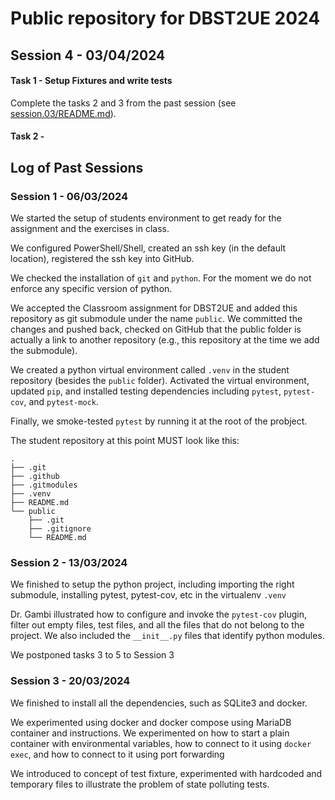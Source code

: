 # Public repository for DBST2UE 2024

## Session 4 - 03/04/2024

#### Task 1 - Setup Fixtures and write tests

Complete the tasks 2 and 3 from the past session (see [session.03/README.md](session.03/README.md)).

#### Task 2 - 

## Log of Past Sessions

### Session 1 - 06/03/2024

We started the setup of students environment to get ready for the assignment and the exercises in class.

We configured PowerShell/Shell, created an ssh key (in the default location), registered the ssh key into GitHub. 

We checked the installation of `git` and `python`. For the moment we do not enforce any specific version of python.

We accepted the Classroom assignment for DBST2UE and added this repository as git submodule under the name `public`. We committed the changes and pushed back, checked on GitHub that the public folder is actually a link to another repository (e.g., this repository at the time we add the submodule).

We created a python virtual environment called `.venv` in the student repository (besides the `public` folder). Activated the virtual environment, updated `pip`, and installed testing dependencies including `pytest`, `pytest-cov`, and `pytest-mock`. 

Finally, we smoke-tested `pytest` by running it at the root of the probject.

The student repository at this point MUST look like this:

```
.
├── .git
├── .github
├── .gitmodules
├── .venv
├── README.md
└── public
    ├── .git
    ├── .gitignore
    └── README.md
```



### Session 2 - 13/03/2024

We finished to setup the python project, including importing the right submodule, installing pytest, pytest-cov, etc in the virtualenv `.venv`

Dr. Gambi illustrated how to configure and invoke the `pytest-cov` plugin, filter out empty files, test files, and all the files that do not belong to the project. We also included the `__init__.py` files that identify python modules.

We postponed tasks 3 to 5 to Session 3

### Session 3 - 20/03/2024

We finished to install all the dependencies, such as SQLite3 and docker. 

We experimented using docker and docker compose using MariaDB container and instructions. We experimented on how to start a plain container with environmental variables, how to connect to it using `docker exec`, and how to connect to it using port forwarding

We introduced to concept of test fixture, experimented with hardcoded and temporary files to illustrate the problem of state polluting tests.
